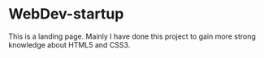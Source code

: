 # WebDev-startup
This is a landing page. Mainly I have done this project to gain more strong knowledge about HTML5 and CSS3.
